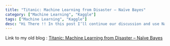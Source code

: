 ```yaml
---
title: "Titanic: Machine Learning from Disaster – Naïve Bayes"
category: ["Machine Learning", "Kaggle"]
tags: ["Machine Learning", "Kaggle"]
desc: "Hi There !! In this post I’ll continue our discussion and use Naïve Bayes Classifier Model. Just how I am going about in rest of the posts, I’ll be discussing minimal theory and more code"
---
```

Link to my old blog : [Titanic: Machine Learning from Disaster – Naïve Bayes][1]

[1]: https://predictoanalycto.wordpress.com/2015/07/23/titanic-machine-learning-from-disaster-naive-bayes/